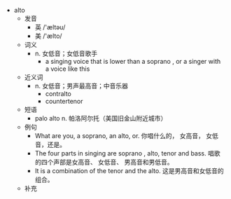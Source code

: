 - alto
  - 发音
    - 英 /'æltəu/
    - 美 /'ælto/
  - 词义
    - n. 女低音；女低音歌手
      - a singing voice that is lower than a  soprano  , or a singer with a voice like this
  - 近义词
    - n. 女低音；男声最高音；中音乐器
      - contralto
      - countertenor
  - 短语
    - palo alto n. 帕洛阿尔托（美国旧金山附近城市）
  - 例句
    - What are you, a soprano, an alto, or. 你唱什么的， 女高音， 女低音，还是。
    - The four parts in singing are soprano , alto, tenor and bass. 唱歌的四个声部是女高音、 女低音、 男高音和男低音。
    - It is a combination of the tenor and the alto. 这是男高音和女低音的组合。
  - 补充